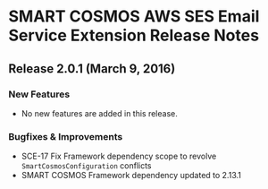 #  SMART COSMOS AWS SES Email Service Extension Release Notes

## Release 2.0.1 (March 9, 2016)

### New Features

* No new features are added in this release.

### Bugfixes & Improvements

* SCE-17 Fix Framework dependency scope to revolve `SmartCosmosConfiguration` conflicts
* SMART COSMOS Framework dependency updated to 2.13.1
